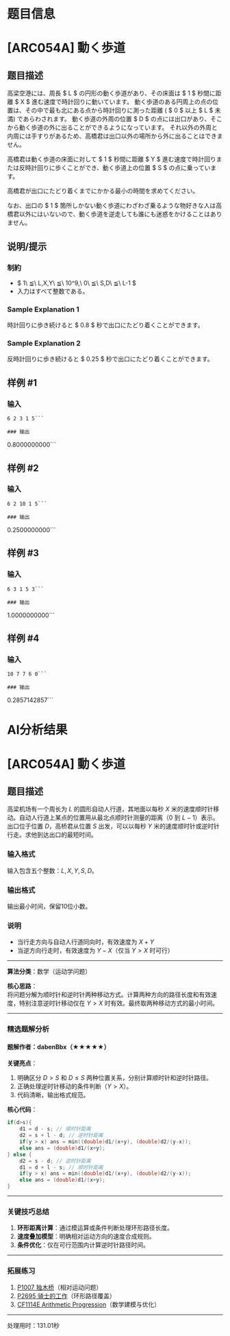 # 题目信息

# [ARC054A] 動く歩道

## 题目描述

[problemUrl]: https://atcoder.jp/contests/arc054/tasks/arc054_a

高梁空港には、周長 $ L $ の円形の動く歩道があり、その床面は $ 1 $ 秒間に距離 $ X $ 進む速度で時計回りに動いています。 動く歩道のある円周上の点の位置は、その中で最も北にある点から時計回りに測った距離 ( $ 0 $ 以上 $ L $ 未満) であらわされます。 動く歩道の外周の位置 $ D $ の点には出口があり、そこから動く歩道の外に出ることができるようになっています。 それ以外の外周と内周には手すりがあるため、高橋君は出口以外の場所から外に出ることはできません。

高橋君は動く歩道の床面に対して $ 1 $ 秒間に距離 $ Y $ 進む速度で時計回りまたは反時計回りに歩くことができ、動く歩道上の位置 $ S $ の点に乗っています。

高橋君が出口にたどり着くまでにかかる最小の時間を求めてください。

なお、出口の $ 1 $ 箇所しかない動く歩道にわざわざ乗るような物好きな人は高橋君以外にはいないので、動く歩道を逆走しても誰にも迷惑をかけることはありません。

## 说明/提示

### 制約

- $ 1\ ≦\ L,X,Y\ ≦\ 10^9,\ 0\ ≦\ S,D\ ≦\ L-1 $
- 入力はすべて整数である。

### Sample Explanation 1

時計回りに歩き続けると $ 0.8 $ 秒で出口にたどり着くことができます。

### Sample Explanation 2

反時計回りに歩き続けると $ 0.25 $ 秒で出口にたどり着くことができます。

## 样例 #1

### 输入

```
6 2 3 1 5```

### 输出

```
0.8000000000```

## 样例 #2

### 输入

```
6 2 10 1 5```

### 输出

```
0.2500000000```

## 样例 #3

### 输入

```
6 3 1 5 3```

### 输出

```
1.0000000000```

## 样例 #4

### 输入

```
10 7 7 6 0```

### 输出

```
0.2857142857```

# AI分析结果



# [ARC054A] 動く歩道

## 题目描述

高梁机场有一个周长为 $L$ 的圆形自动人行道，其地面以每秒 $X$ 米的速度顺时针移动。自动人行道上某点的位置用从最北点顺时针测量的距离（$0$ 到 $L-1$）表示。出口位于位置 $D$，高桥君从位置 $S$ 出发，可以以每秒 $Y$ 米的速度顺时针或逆时针行走。求他到达出口的最短时间。

### 输入格式
输入包含五个整数：$L, X, Y, S, D$。

### 输出格式
输出最小时间，保留10位小数。

### 说明
- 当行走方向与自动人行道同向时，有效速度为 $X+Y$
- 当逆方向行走时，有效速度为 $Y-X$（仅当 $Y>X$ 时可行）

---

**算法分类**：数学（运动学问题）

**核心思路**：  
将问题分解为顺时针和逆时针两种移动方式。计算两种方向的路径长度和有效速度，特别注意逆时针移动仅在 $Y>X$ 时有效。最终取两种移动方式的最小时间。

---

### 精选题解分析

#### 题解作者：dabenBbx（★★★★★）
**关键亮点**：  
1. 明确区分 $D>S$ 和 $D\leq S$ 两种位置关系，分别计算顺时针和逆时针路径。
2. 正确处理逆时针移动的条件判断（$Y>X$）。
3. 代码清晰，输出格式规范。

**核心代码**：
```cpp
if(d>s){
    d1 = d - s; // 顺时针距离
    d2 = s + l - d; // 逆时针距离
    if(y > x) ans = min((double)d1/(x+y), (double)d2/(y-x));
    else ans = (double)d1/(x+y);
} else {
    d2 = s - d; // 逆时针距离
    d1 = d + l - s; // 顺时针距离
    if(y > x) ans = min((double)d1/(x+y), (double)d2/(y-x));
    else ans = (double)d1/(x+y);
}
```

---

### 关键技巧总结
1. **环形距离计算**：通过模运算或条件判断处理环形路径长度。
2. **速度叠加模型**：明确相对运动方向的速度合成规则。
3. **条件优化**：仅在可行范围内计算逆时针路径时间。

---

### 拓展练习
1. [P1007 独木桥](https://www.luogu.com.cn/problem/P1007)（相对运动问题）
2. [P2695 骑士的工作](https://www.luogu.com.cn/problem/P2695)（环形路径覆盖）
3. [CF1114E Arithmetic Progression](https://www.luogu.com.cn/problem/CF1114E)（数学建模与优化）

---
处理用时：131.01秒